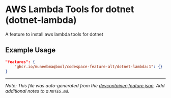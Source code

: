 
# AWS Lambda Tools for dotnet (dotnet-lambda)

A feature to install aws lambda tools for dotnet

## Example Usage

```json
"features": {
    "ghcr.io/muneebmaqbool/codespace-feature-alt/dotnet-lambda:1": {}
}
```





---

_Note: This file was auto-generated from the [devcontainer-feature.json](https://github.com/muneebmaqbool/codespace-feature-alt/blob/main/src/dotnet-lambda/devcontainer-feature.json).  Add additional notes to a `NOTES.md`._
